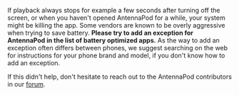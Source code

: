 If playback always stops for example a few seconds after turning off the screen, or when you haven't opened AntennaPod for a while, your system might be killing the app. Some vendors are known to be overly aggressive when trying to save battery. **Please try to add an exception for AntennaPod in the list of battery optimized apps.** As the way to add an exception often differs between phones, we suggest searching on the web for instructions for your phone brand and model, if you don't know how to add an exception.

If this didn't help, don't hesitate to reach out to the AntennaPod contributors in our [forum](https://forum.antennapod.org).
